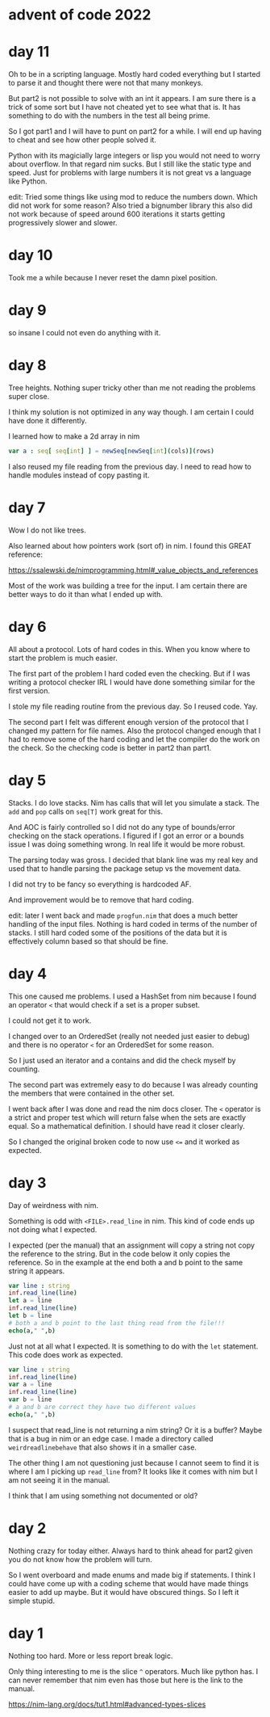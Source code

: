 # advent of code 2022

# day 11
Oh to be in a scripting language. Mostly hard coded everything but I started to parse it and thought there were not that many monkeys.

But part2 is not possible to solve with an int it appears. I am sure there is a trick of some sort but I have not cheated yet to see what that is. It has something to do with the numbers in the test all being prime.

So I got part1 and I will have to punt on part2 for a while. I will end up having to cheat and see how other people solved it.

Python with its magicially large integers or lisp you would not need to worry about overflow. In that regard nim sucks. But I still like the static type and speed. Just for problems with large numbers it is not great vs a language like Python.

edit: Tried some things like using mod to reduce the numbers down. Which did not work for some reason?
Also tried a bignumber library this also did not work because of speed around 600 iterations it starts getting progressively slower and slower.



# day 10
Took me a while because I never reset the damn pixel position.

# day 9
so insane I could not even do anything with it.

# day 8
Tree heights. Nothing super tricky other than me not reading the problems super close.

I think my solution is not optimized in any way though. I am certain I could have done it differently.

I learned how to make a 2d array in nim
```nim
var a : seq[ seq[int] ] = newSeq[newSeq[int](cols)](rows)
```
I also reused my file reading from the previous day. I need to read how to handle modules instead of copy pasting it.

# day 7
Wow I do not like trees.

Also learned about how pointers work (sort of) in nim. I found this GREAT reference:

https://ssalewski.de/nimprogramming.html#_value_objects_and_references

Most of the work was building a tree for the input. I am certain there are better ways to do it than what I ended up with.

# day 6
All about a protocol. Lots of hard codes in this. When you know where to start the problem is much easier.

The first part of the problem I hard coded even the checking. But if I was writing a protocol checker IRL I would have done something similar for the first version.

I stole my file reading routine from the previous day. So I reused code. Yay.

The second part I felt was different enough version of the protocol that I changed my pattern for file names.
Also the protocol changed enough that I had to remove some of the hard coding and let the compiler do the work on the check. So the checking code is better in part2 than part1.

# day 5
Stacks. I do love stacks. Nim has calls that will let you simulate a stack. The `add` and `pop` calls on `seq[T]` work great for this.

And AOC is fairly controlled so I did not do any type of bounds/error checking on the stack operations. I figured if I got an error or a bounds issue I was doing something wrong. In real life it would be more robust.

The parsing today was gross. I decided that blank line was my real key and used that to handle parsing the package setup vs the movement data.

I did not try to be fancy so everything is hardcoded AF.

And improvement would be to remove that hard coding.

edit: later I went back and made `progfun.nim` that does a much better handling of the input files. Nothing is hard coded in terms of the number of stacks. I still hard coded some of the positions of the data but it is effectively column based so that should be fine.

# day 4
This one caused me problems. I used a HashSet from nim because I found an operator `<` that would check if a set is a proper subset.

I could not get it to work.

I changed over to an OrderedSet (really not needed just easier to debug) and there is no operator `<` for an OrderedSet for some reason.

So I just used an iterator and a contains and did the check myself by counting.

The second part was extremely easy to do because I was already counting the members that were contained in the other set.

I went back after I was done and read the nim docs closer. The `<` operator is a strict and proper test which will return false when the sets are exactly equal. So a mathematical definition. I should have read it closer clearly.

So I changed the original broken code to now use `<=` and it worked as expected.

# day 3
Day of weirdness with nim.

Something is odd with `<FILE>.read_line` in nim. This kind of code ends up not doing what I expected.

I expected (per the manual) that an assignment will copy a string not copy the reference to the string. But in the code below it only copies the reference. So in the example at the end both a and b point to the same string it appears.

```nim
var line : string
inf.read_line(line)
let a = line
inf.read_line(line)
let b = line
# both a and b point to the last thing read from the file!!!
echo(a," ",b)
```
Just not at all what I expected. It is something to do with the `let` statement. This code does work as expected.

```nim
var line : string
inf.read_line(line)
var a = line
inf.read_line(line)
var b = line
# a and b are correct they have two different values
echo(a," ",b)
```
I suspect that read_line is not returning a nim string? Or it is a buffer? Maybe that is a bug in nim or an edge case. I made a directory called `weirdreadlinebehave` that also shows it in a smaller case.

The other thing I am not questioning just because I cannot seem to find it is where I am I picking up `read_line` from? It looks like it comes with nim but I am not seeing it in the manual.

I think that I am using something not documented or old?





# day 2
Nothing crazy for today either. Always hard to think ahead for part2 given you do not know how the problem will turn.

So I went overboard and made enums and made big if statements. I think I could have come up with a coding scheme that would have made things easier to add up maybe. But it would have obscured things. So I left it simple stupid.

# day 1
Nothing too hard. More or less report break logic.

Only thing interesting to me is the slice `^` operators. Much like python has. I can never remember that nim even has those but here is the link to the manual.

https://nim-lang.org/docs/tut1.html#advanced-types-slices


